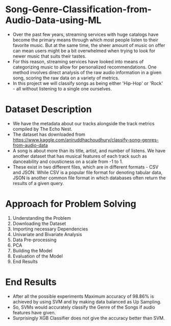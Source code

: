 # Song-Genre-Classification-from-Audio-Data-using-ML
- Over the past few years, streaming services with huge catalogs have become the primary means through which most people listen to their favorite music. But at the same time, the sheer amount of music on offer can mean users might be a bit overwhelmed when trying to look for newer music that suits their tastes.
- For this reason, streaming services have looked into means of categorizing music to allow for personalized recommendations. One method involves direct analysis of the raw audio information in a given song, scoring the raw data on a variety of metrics.     
- In this project we will classify songs as being either 'Hip-Hop' or 'Rock' - all without listening to a single one ourselves.

# Dataset Description
- We have the metadata about our tracks alongside the track metrics compiled by The Echo Nest.
- The dataset has downloaded from https://www.kaggle.com/aniruddhachoudhury/classify-song-genres-from-audio-data
- A song is about more than its title, artist, and number of listens. We have another dataset that has musical features of each track such as danceability and cousticness on a scale from -1 to 1.
- These exist in two different files, which are in different formats - CSV and JSON. While CSV is a popular file format for denoting tabular data, JSON is another common file format in which databases often return the results of a given query.

# Approach for Problem Solving
1. Understanding the Problem
2. Downloading the Dataset
3. Importing necessary Dependencies
4. Univariate and Bivariate Analysis
5. Data Pre-processing
6. PCA
7. Building the Model
8. Evaluation of the Model
9. End Results

# End Results
- After all the possible experiments Maximum accuracy of 98.86% is achieved by using SVM and by making data balanced as Up Sampling.
- So, SVMs would accurately classify the Genre of the Songs if audio features have given.
- Surprisingly XGB Classifier does not give the accuracy better than SVM.



